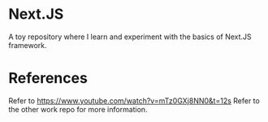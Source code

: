# Next.JS

A toy repository where I learn and experiment with the basics of Next.JS framework.

# References

Refer to https://www.youtube.com/watch?v=mTz0GXj8NN0&t=12s
Refer to the other work repo for more information.
